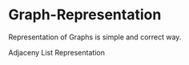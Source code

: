 # Graph-Representation
Representation of Graphs is simple and correct way.

Adjaceny List Representation
